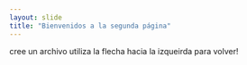 ```yaml
---
layout: slide
title: "Bienvenidos a la segunda página"
---
```

cree un archivo
utiliza la flecha hacia la izqueirda para volver!

